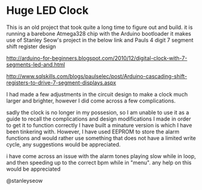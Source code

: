 # Huge LED Clock

This is an old project that took quite a long time to figure out and build.
it is running a barebone Atmega328 chip with the Arduino bootloader
it makes use of Stanley Seow's project in the below link and Pauls 4 digit 7 segment shift register design

http://arduino-for-beginners.blogspot.com/2010/12/digital-clock-with-7-segments-led-and.html

http://www.sqlskills.com/blogs/paulselec/post/Arduino-cascading-shift-registers-to-drive-7-segment-displays.aspx

I had made a few adjustments in the circuit design to make a clock much larger and brighter, however I did come across a few complications.

sadly the clock is no longer in my possesion, so I am unable to use it as a guide to recall the complications and design modifications I made in order to get it to function correctly
I have built a minature version is which I have been tinkering with.
However, I have used EEPROM to store the alarm functions and would rather use something that does not have a limited write cycle, any suggestions would be appreciated.

i have come across an issue with the alarm tones playing slow while in loop, and then speeding up to the correct bpm while in "menu".
any help on this would be appreciated

@stanleyseow
